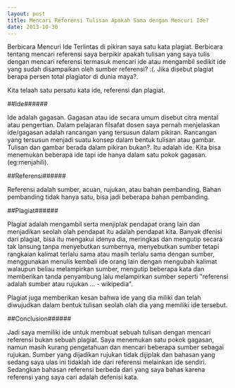 ```yaml
---
layout: post
title: Mencari Referensi Tulisan Apakah Sama dengan Mencuri Ide?
date: 2013-10-30
---
```


Berbicara Mencuri Ide Terlintas di pikiran saya satu kata plagiat. Berbicara tentang mencari referensi saya berpikir apakah tulisan yang saya tulis dengan mencari referensi termasuk mencari ide atau mengambil sedikit ide yang sudah disampaikan oleh sumber referensi? :(. Jika disebut plagiat berapa persen total plagiator di dunia maya?. 

Kita telaah satu persatu kata ide, referensi dan plagiat.

##Ide######

Ide adalah gagasan. Gagasan atau ide secara umum disebut citra mental atau pengertian. Dalam pelajaran filsafat dosen saya pernah menjelaskan ide/gagasan adalah rancangan yang tersusun dalam pikiran. Rancangan yang tersusun menjadi suatu konsep dalam bentuk tulisan atau gambar. Tulisan dan gambar berada dalam pikiran bukan?. Itu adalah ide. Kita bisa menemukan beberapa ide tapi ide hanya dalam satu pokok gagasan. (eg:menjahili).

##Referensi######

Referensi adalah sumber, acuan, rujukan, atau bahan pembanding. Bahan pembanding tidak hanya satu, bisa jadi beberapa bahan pembanding.

##Plagiat######

Plagiat adalah mengambil serta menjiplak pendapat orang lain dan menjadikan seolah olah pendapat itu adalah pendapat kita. Banyak dfenisi dari plagiat, bisa itu mengakui idenya dia, meringkas dan mengutip secara tak lansung tanpa menyebutkan sumbernya, menyebutkan sumber tetapi rangkaian kalimat terlalu sama atau masih terlalu sama dengan sumber, menggunakan menulis kembali ide orang lain dengan mengubah kalimat walaupun beliau melampirkan sumber, mengutip beberapa kata dan memberikan tanda penyambung lalu melampirkan sumber seperti "referensi adalah sumber atau rujukan ... - wikipedia".

Plagiat juga memberikan kesan bahwa ide yang dia miliki dan telah diwujudkan dalam bentuk tulisan seolah olah dia yang memiliki ide tersebut.

##Conclusion######

Jadi saya memiliki ide untuk membuat sebuah tulisan dengan mencari referensi bukan sebuah plagiat. Saya menemukan satu pokok gagasan, namun masih kurang pengetahuan dan mencari beberapa sumber sebagai rujukan. Sumber yang dijadikan rujukan tidak dijiplak dan bahasan yang sedang saya ulas ini tidaklah ide dari referensi melainkan ide sendiri. Sedangkan bahasan referensi berbeda dari yang saya bahas karena referensi yang saya cari adalah defenisi kata.